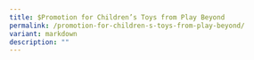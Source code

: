 ```yaml
---
title: $Promotion for Children’s Toys from Play Beyond
permalink: /promotion-for-children-s-toys-from-play-beyond/
variant: markdown
description: ""
---
```

